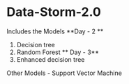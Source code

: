 # Data-Storm-2.0
Includes the Models
**Day - 2 **
   1. Decision tree
   2. Random Forest
** Day - 3**
   1. Enhanced decision tree

Other Models - Support Vector Machine 
